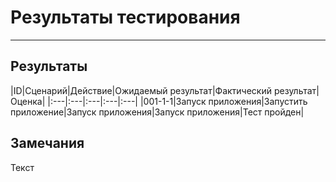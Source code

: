 # Результаты тестирования
---
## Результаты

|ID|Cценарий|Действие|Ожидаемый результат|Фактический результат|Оценка|
|:---|:---|:---|:---|:---|
|001-1-1|Запуск приложения|Запустить приложение|Запуск приложения|Запуск приложения|Тест пройден|

## Замечания
Текст
